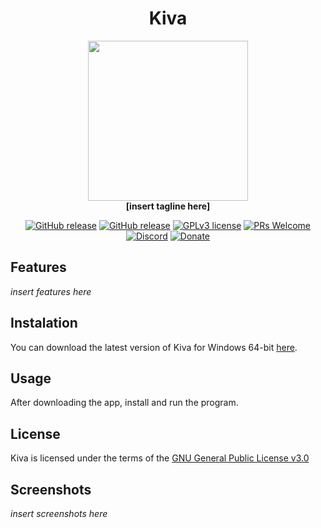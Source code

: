 <h1 align="center">Kiva</h1>

<p align="center">
    <img src="[insert image here]" width="256" />
    <br />
    <strong>[insert tagline here]</strong>
</p>

<p align="center">
    <a href="https://github.com/arduano/Kiva/releases/"><img src="https://img.shields.io/github/release/arduano/Kiva.svg?style=flat-square" alt="GitHub release"></a>
    <a href="https://github.com/arduano/Kiva/releases/"><img src="https://img.shields.io/github/downloads/arduano/Kiva/total.svg?style=flat-square" alt="GitHub release"></a>
    <a href="https://github.com/arduano/Kiva/blob/master/LICENSE"><img src="https://img.shields.io/github/license/arduano/Kiva.svg?style=flat-square" alt="GPLv3 license"></a>
    <a href="http://makeapullrequest.com"><img src="https://img.shields.io/badge/PRs-welcome-brightgreen.svg?style=flat-square" alt="PRs Welcome"></a>
    <a href="https://discord.gg/Aj4cb5"><img src="https://img.shields.io/discord/549344616210628609.svg?style=flat-square" alt="Discord"></a>
    <a href="https://www.paypal.com/cgi-bin/webscr?cmd=_s-xclick&hosted_button_id=M9XRCSPYSMBCA&source=url"><img src="https://img.shields.io/badge/Donate-PayPal-green.svg?style=flat-square" alt="Donate"></a>
</p>

## Features
*insert features here*

## Instalation
You can download the latest version of Kiva for Windows 64-bit [here](https://github.com/arduano/Kiva/releases/latest/download/InsertKivaInstallerNameHere.exe).

## Usage
After downloading the app, install and run the program.

## License
Kiva is licensed under the terms of the [GNU General Public License v3.0](https://github.com/arduano/Kiva/blob/master/LICENSE)

## Screenshots
*insert screenshots here*